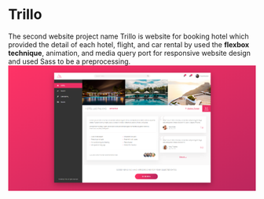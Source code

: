 # Trillo
The second website project name Trillo is website for booking hotel which provided the detail of each hotel, flight, and car rental by used the **flexbox technique**, animation, and media query port for responsive website design and used Sass to be a preprocessing.
![Dashboard](https://github.com/flukerbooker/AdvanceCSS/blob/main/Trillo/img/Pages/dashboard.png)
